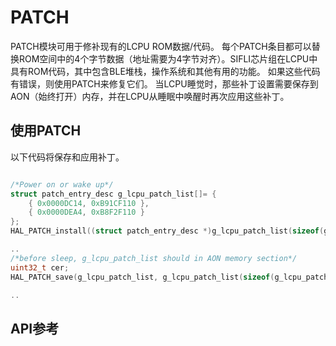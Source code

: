 # PATCH

PATCH模块可用于修补现有的LCPU ROM数据/代码。 每个PATCH条目都可以替换ROM空间中的4个字节数据（地址需要为4字节对齐）。SIFLI芯片组在LCPU中具有ROM代码，其中包含BLE堆栈，操作系统和其他有用的功能。 如果这些代码有错误，则使用PATCH来修复它们。 当LCPU睡觉时，那些补丁设置需要保存到AON（始终打开）内存，并在LCPU从睡眠中唤醒时再次应用这些补丁。


## 使用PATCH
以下代码将保存和应用补丁。 

```c

/*Power on or wake up*/
struct patch_entry_desc g_lcpu_patch_list[]= { 
    { 0x0000DC14, 0xB91CF110 },
	{ 0x0000DEA4, 0xB8F2F110 } 
};
HAL_PATCH_install((struct patch_entry_desc *)g_lcpu_patch_list(sizeof(g_lcpu_patch_list))/sizeof(struct patch_entry_desc));

..
/*before sleep, g_lcpu_patch_list should in AON memory section*/
uint32_t cer;
HAL_PATCH_save(g_lcpu_patch_list, g_lcpu_patch_list(sizeof(g_lcpu_patch_list))/sizeof(struct patch_entry_desc), &cer);

..

```

## API参考
[](../api/hal/patch.md)


